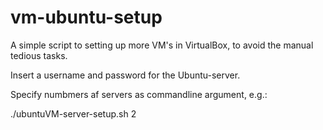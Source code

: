 # vm-ubuntu-setup
A simple script to setting up more VM's in VirtualBox, to avoid the manual tedious tasks.

Insert a username and password for the Ubuntu-server.

Specify numbmers af servers as commandline argument, e.g.:

./ubuntuVM-server-setup.sh 2
